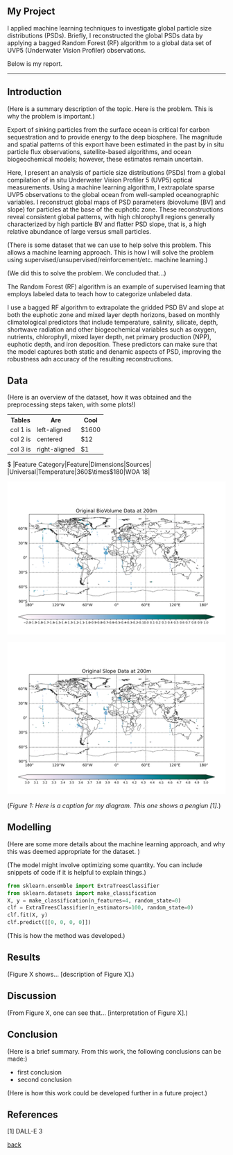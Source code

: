 ## My Project

I applied machine learning techniques to investigate global particle size distributions (PSDs). Briefly, I reconstructed the global PSDs data by applying a bagged Random Forest (RF) algorithm to a global data set of UVP5 (Underwater Vision Profiler) observations.

Below is my report.

***

## Introduction 

(Here is a summary description of the topic. Here is the problem. This is why the problem is important.)

Export of sinking particles from the surface ocean is critical for carbon sequestration and to provide energy to the deep biosphere. The magnitude and spatial patterns of this export have been estimated in the past by in situ particle flux observations, satellite-based algorithms, and ocean biogeochemical models; however, these estimates remain uncertain.

Here, I present an analysis of particle size distributions (PSDs) from a global compilation of in situ Underwater Vision Profiler 5 (UVP5) optical measurements. Using a machine learning algorithm, I extrapolate sparse UVP5 observations to the global ocean from well-sampled oceanographic variables. I reconstruct global maps of PSD parameters (biovolume [BV] and slope) for particles at the base of the euphotic zone. These reconstructions reveal consistent global patterns, with high chlorophyll regions generally characterized by high particle BV and flatter PSD slope, that is, a high relative abundance of large versus small particles.



(There is some dataset that we can use to help solve this problem. This allows a machine learning approach. This is how I will solve the problem using supervised/unsupervised/reinforcement/etc. machine learning.)

(We did this to solve the problem. We concluded that...)




The Random Forest (RF) algorithm is an example of supervised learning that employs labeled data to teach how to categorize unlabeled data.





I use a bagged RF algorithm to extrapolate the gridded PSD BV and slope at both the euphotic zone and mixed layer depth horizons, based on monthly climatological predictors that include temperature, salinity, silicate, depth, shortwave radiation and other biogeochemical variables such as oxygen, nutrients, chlorophyll, mixed layer depth, net primary production (NPP), euphotic depth, and iron deposition. These predictors can make sure that the model captures both static and denamic aspects of PSD, improving the robustness adn accuracy of the resulting reconstructions.


## Data

(Here is an overview of the dataset, how it was obtained and the preprocessing steps taken, with some plots!)


<table>
  <tr>
    <th>Tables</th>
    <th>Are</th>
    <th>Cool</th>
  </tr>
  <tr>
    <td>col 1 is</td>
    <td>left-aligned</td>
    <td>$1600</td>
  </tr>
  <tr>
    <td>col 2 is</td>
    <td>centered</td>
    <td>$12</td>
  </tr>
  <tr>
    <td>col 3 is</td>
    <td>right-aligned</td>
    <td>$1</td>
  </tr>
</table>
$
|Feature Category|Feature|Dimensions|Sources|
|Universal|Temperature|360$\times$180|WOA 18|

![](assets/IMG/plot1.png)

![](assets/IMG/plot2.png)

(*Figure 1: Here is a caption for my diagram. This one shows a pengiun [1].*)

## Modelling

(Here are some more details about the machine learning approach, and why this was deemed appropriate for the dataset. )

(The model might involve optimizing some quantity. You can include snippets of code if it is helpful to explain things.)

```python
from sklearn.ensemble import ExtraTreesClassifier
from sklearn.datasets import make_classification
X, y = make_classification(n_features=4, random_state=0)
clf = ExtraTreesClassifier(n_estimators=100, random_state=0)
clf.fit(X, y)
clf.predict([[0, 0, 0, 0]])
```

(This is how the method was developed.)

## Results

(Figure X shows... [description of Figure X].)

## Discussion

(From Figure X, one can see that... [interpretation of Figure X].)

## Conclusion

(Here is a brief summary. From this work, the following conclusions can be made:)
* first conclusion
* second conclusion

(Here is how this work could be developed further in a future project.)

## References
[1] DALL-E 3

[back](./)

